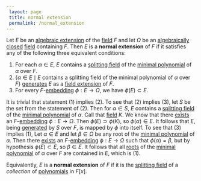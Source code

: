 ```yaml
---
 layout: page
 title: normal extension
 permalink: /normal_extension
---
```

Let $E$ be an [algebraic extension](https://defsmath.github.io/DefsMath/algebraic_extension) of the [field](https://defsmath.github.io/DefsMath/field) $F$ and let $\Omega$ be an [algebraically closed](https://defsmath.github.io/DefsMath/algebraically_closed) [field](https://defsmath.github.io/DefsMath/field) containing $F$. Then $E$ is a **normal extension** of $F$ if it satisfies any of the following three equivalent conditions:
1. For each $\alpha\in E$, $E$ contains a [splitting field](https://defsmath.github.io/DefsMath/splitting_field) of the [minimal polynomial](https://defsmath.github.io/DefsMath/algebraic_element_of_an_algebra) of $\alpha$ over $F$.
2. $\{\alpha\in E\mid E \text{ contains a splitting field of the minimal polynomial of } \alpha \text{ over } F\}$ [generates](https://defsmath.github.io/DefsMath/generate_a_field) $E$ as a [field extension](https://defsmath.github.io/DefsMath/field_extension) of $F$.
3. For every $F$-[embedding](https://defsmath.github.io/DefsMath/field_embedding) $\phi:E\to \Omega$, we have $\phi(E) \subset E$. 

It is trivial that statement (1) implies (2). To see that (2) implies (3), let $S$ be the set from the statement of (2). Then for $\alpha\in S$, $E$ contains a [splitting field](https://defsmath.github.io/DefsMath/splitting_field) of the [minimal polynomial](https://defsmath.github.io/DefsMath/################################minimal_polynomial) of $\alpha$. Call that [field](https://defsmath.github.io/DefsMath/field) $K$. We know that there [exists](https://defsmath.github.io/DefsMath/existence_of_embedding_from_algebraic_extension_to_algebraically_closed_field) an $F$-[embedding](https://defsmath.github.io/DefsMath/################embedding) $\phi:E\to \Omega$. Then $\phi(E) \supset\phi(K)$, so $\phi(\alpha)\in E$. It follows that $E$, being [generated](https://defsmath.github.io/DefsMath/#################generated) by $S$ over $F$, is mapped by $\phi$ into itself. To see that (3) implies (1), Let $\alpha\in E$ and let $\beta\in \Omega$ be any root of the [minimal polynomial](https://defsmath.github.io/DefsMath/################################minimal_polynomial) of $\alpha$. Then there [exists](https://defsmath.github.io/DefsMath/existence_of_embedding_from_algebraic_extension_to_algebraically_closed_field_that_permutes_roots_of_minimal_polynomial_in_extension) an $F$-[embedding](https://defsmath.github.io/DefsMath/################embedding) $\phi:E\to \Omega$ such that $\phi(\alpha) = \beta$, but by hypothesis $\phi(E) \subset E$, so $\beta\in E$. It follows that all [roots](https://defsmath.github.io/DefsMath/root) of the [minimal polynomial](https://defsmath.github.io/DefsMath/################################minimal_polynomial) of $\alpha$ over $F$ are contained in $E$, which is $(1)$. 

Equivalently, $E$ is a **normal extension** of $F$ if it is the [splitting field](https://defsmath.github.io/DefsMath/splitting_field) of a *collection* of [polynomials](https://defsmath.github.io/DefsMath/polynomial_ring) in $F[x]$. 